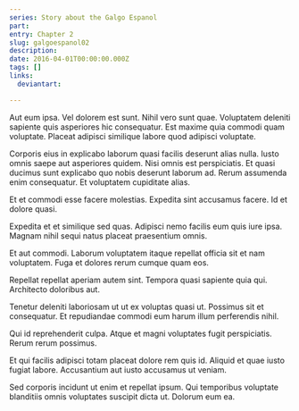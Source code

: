 ```yaml
---
series: Story about the Galgo Espanol
part:
entry: Chapter 2
slug: galgoespanol02
description:
date: 2016-04-01T00:00:00.000Z
tags: []
links:
  deviantart:

---
```


Aut eum ipsa. Vel dolorem est sunt. Nihil vero sunt quae. Voluptatem deleniti sapiente quis asperiores hic consequatur. Est maxime quia commodi quam voluptate. Placeat adipisci similique labore quod adipisci voluptate.

Corporis eius in explicabo laborum quasi facilis deserunt alias nulla. Iusto omnis saepe aut asperiores quidem. Nisi omnis est perspiciatis. Et quasi ducimus sunt explicabo quo nobis deserunt laborum ad. Rerum assumenda enim consequatur. Et voluptatem cupiditate alias.

Et et commodi esse facere molestias. Expedita sint accusamus facere. Id et dolore quasi.

Expedita et et similique sed quas. Adipisci nemo facilis eum quis iure ipsa. Magnam nihil sequi natus placeat praesentium omnis.

Et aut commodi. Laborum voluptatem itaque repellat officia sit et nam voluptatem. Fuga et dolores rerum cumque quam eos.

Repellat repellat aperiam autem sint. Tempora quasi sapiente quia qui. Architecto doloribus aut.

Tenetur deleniti laboriosam ut ut ex voluptas quasi ut. Possimus sit et consequatur. Et repudiandae commodi eum harum illum perferendis nihil.

Qui id reprehenderit culpa. Atque et magni voluptates fugit perspiciatis. Rerum rerum possimus.

Et qui facilis adipisci totam placeat dolore rem quis id. Aliquid et quae iusto fugiat labore. Accusantium aut iusto accusamus ut veniam.

Sed corporis incidunt ut enim et repellat ipsum. Qui temporibus voluptate blanditiis omnis voluptates suscipit dicta ut. Dolorum eum ea.
